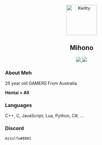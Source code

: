 <p align="center">
 <img width="100px" src="https://media.discordapp.net/attachments/754562222251835423/918825917118287912/Y0tpIhum_400x400.png" align="center" alt="Kwitty" />
 <h2 align="center">Mihono</h2>
 <p align="center"></p>
</p>
  <p align="center">
<a href="">
      <img src="https://media.discordapp.net/attachments/754562222251835423/918825663044145212/27020Astolfo2028Saber29201.png?width=383&height=542"/>
    </a>
    <a href="https://en.wikipedia.org/wiki/Leet">
      <img src="https://media.discordapp.net/attachments/754562222251835423/918825815179948062/279347220-256-k544945.png"/>
    </a>
    <br />
 




### About Meh

25 year old GAMERS From Australia

**Hentai > All**


### Languages

C++, C, JavaScript, Lua, Python, C#, ...

### Discord

`Astolfo#8001`
